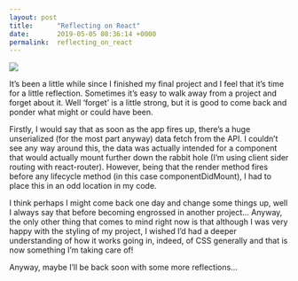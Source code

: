 ```yaml
---
layout: post
title:      "Reflecting on React"
date:       2019-05-05 08:36:14 +0000
permalink:  reflecting_on_react
---
```


![](https://upload.wikimedia.org/wikipedia/commons/8/86/Lemaire_Channel_reflection.jpg)

It’s been a little while since I finished my final project and I feel that it’s time for a little reflection. Sometimes it’s easy to walk away from a project and forget about it. Well ‘forget’ is a little strong, but it is good to come back and ponder what might or could have been.

Firstly, I would say that as soon as the app fires up, there’s a huge unserialized (for the most part anyway) data fetch from the API. I couldn’t see any way around this, the data was actually intended for a component that would actually mount further down the rabbit hole (I’m using client sider routing with react-router). However, being that the render method fires before any lifecycle method (in this case componentDidMount), I had to place this in an odd location in my code.

I think perhaps I might come back one day and change some things up, well I always say that before becoming engrossed in another project… Anyway, the only other thing that comes to mind right now is that although I was very happy with the styling of my project, I wished I’d had a deeper understanding of how it works going in, indeed, of CSS generally and that is now something I’m taking care of!

Anyway, maybe I’ll be back soon with some more reflections…
